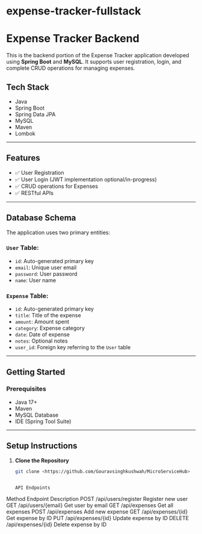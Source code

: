 # expense-tracker-fullstack
# Expense Tracker Backend

This is the backend portion of the Expense Tracker application developed using **Spring Boot** and **MySQL**. It supports user registration, login, and complete CRUD operations for managing expenses.

## Tech Stack

- Java
- Spring Boot
- Spring Data JPA
- MySQL
- Maven
- Lombok

---

## Features

- ✅ User Registration
- ✅ User Login (JWT implementation optional/in-progress)
- ✅ CRUD operations for Expenses
- ✅ RESTful APIs

---

## Database Schema

The application uses two primary entities:

### `User` Table:
- `id`: Auto-generated primary key
- `email`: Unique user email
- `password`: User password
- `name`: User name

### `Expense` Table:
- `id`: Auto-generated primary key
- `title`: Title of the expense
- `amount`: Amount spent
- `category`: Expense category
- `date`: Date of expense
- `notes`: Optional notes
- `user_id`: Foreign key referring to the `User` table

---

## Getting Started

### Prerequisites

- Java 17+
- Maven
- MySQL Database
- IDE (Spring Tool Suite)

---

## Setup Instructions

1. **Clone the Repository**

   ```bash
   git clone <https://github.com/Gouravsinghkushwah/MicroServiceHub>
   

   API Endpoints
Method	Endpoint	Description
POST	/api/users/register     	Register new user
GET	/api/users/{email}	      Get user by email
GET	/api/expenses           	Get all expenses
POST	/api/expenses	            Add new expense
GET	/api/expenses/{id}      	Get expense by ID
PUT	/api/expenses/{id}      	Update expense by ID
DELETE	/api/expenses/{id}   	Delete expense by ID

